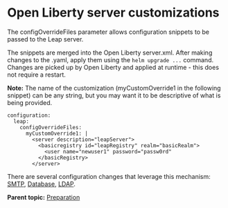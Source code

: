 # Open Liberty server customizations 

The configOverrideFiles parameter allows configuration snippets to be passed to the Leap server.

The snippets are merged into the Open Liberty server.xml. After making changes to the .yaml, apply them using the `helm upgrade ...` command. Changes are picked up by Open Liberty and applied at runtime - this does not require a restart.

**Note:** The name of the customization \(myCustomOverride1 in the following snippet\) can be any string, but you may want it to be descriptive of what is being provided.

``` {#codeblock_t2s_pts_gxb}
configuration: 
  leap: 
    configOverrideFiles: 
      myCustomOverride1: | 
        <server description="leapServer"> 
          <basicregistry id="leapRegistry" realm="basicRealm"> 
            <user name="newuser1" password="passw0rd" 
          </basicRegistry> 
        </server>
```
There are several configuration changes that leverage this mechanism: [SMTP](helm_configure_smtp.md), [Database](helm_configure_db.md), [LDAP](helm_configure_ldap.md).

**Parent topic:** [Preparation](helm_preparation.md)

